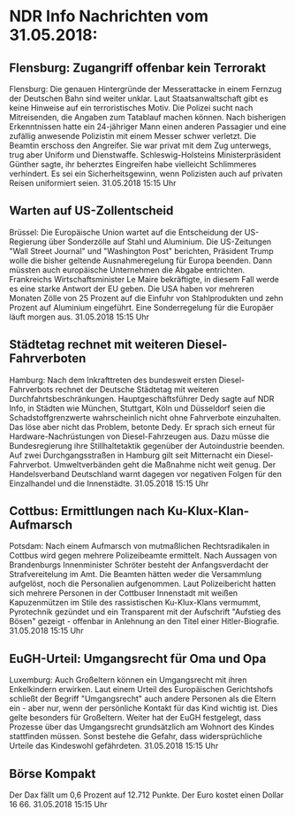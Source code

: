 # NDR Info Nachrichten vom 31.05.2018:


## Flensburg: Zugangriff offenbar kein Terrorakt
Flensburg: Die genauen Hintergründe der Messerattacke in einem Fernzug der Deutschen Bahn sind weiter unklar. Laut Staatsanwaltschaft gibt es keine Hinweise auf ein terroristisches Motiv. Die Polizei sucht nach Mitreisenden, die Angaben zum Tatablauf machen können. Nach bisherigen Erkenntnissen hatte ein 24-jähriger Mann einen anderen Passagier und eine zufällig anwesende Polizistin mit einem Messer schwer verletzt. Die Beamtin erschoss den Angreifer. Sie war privat mit dem Zug unterwegs, trug aber Uniform und Dienstwaffe. Schleswig-Holsteins Ministerpräsident Günther sagte, ihr beherztes Eingreifen habe vielleicht Schlimmeres verhindert. Es sei ein Sicherheitsgewinn, wenn Polizisten auch auf privaten Reisen uniformiert seien. 31.05.2018 15:15 Uhr 

## Warten auf US-Zollentscheid
Brüssel:	Die Europäische Union wartet auf die Entscheidung der US-Regierung über Sonderzölle auf Stahl und Aluminium. Die US-Zeitungen "Wall Street Journal" und "Washington Post" berichten, Präsident Trump wolle die bisher geltende Ausnahmeregelung für Europa beenden. Dann müssten auch europäische Unternehmen die Abgabe entrichten. Frankreichs Wirtschaftsminister Le Maire bekräftigte, in diesem Fall werde es eine starke Antwort der EU geben. Die USA haben vor mehreren Monaten Zölle von 25 Prozent auf die Einfuhr von Stahlprodukten und zehn Prozent auf Aluminium eingeführt. Eine Sonderregelung für die Europäer läuft morgen aus. 31.05.2018 15:15 Uhr 

## Städtetag rechnet mit weiteren Diesel-Fahrverboten
Hamburg: Nach dem Inkrafttreten des bundesweit ersten Diesel-Fahrverbots rechnet der Deutsche Städtetag mit weiteren Durchfahrtsbeschränkungen. Hauptgeschäftsführer Dedy sagte auf NDR Info, in Städten wie München, Stuttgart, Köln und Düsseldorf seien die Schadstoffgrenzwerte wahrscheinlich nicht ohne Fahrverbote einzuhalten. Das löse aber nicht das Problem, betonte Dedy. Er sprach sich erneut für Hardware-Nachrüstungen von Diesel-Fahrzeugen aus. Dazu müsse die Bundesregierung ihre Stillhaltetaktik gegenüber der Autoindustrie beenden. Auf zwei Durchgangsstraßen in Hamburg gilt seit Mitternacht ein Diesel-Fahrverbot. Umweltverbänden geht die Maßnahme nicht weit genug. Der Handelsverband Deutschland warnt dagegen vor negativen Folgen für den Einzalhandel und die Innenstädte. 31.05.2018 15:15 Uhr 

## Cottbus: Ermittlungen nach Ku-Klux-Klan-Aufmarsch
Potsdam: Nach einem Aufmarsch von mutmaßlichen Rechtsradikalen in Cottbus wird gegen mehrere Polizeibeamte ermittelt. Nach Aussagen von Brandenburgs Innenminister Schröter besteht der Anfangsverdacht der Strafvereitelung im Amt. Die Beamten hätten weder die  Versammlung aufgelöst, noch die Personalien aufgenommen. Laut Polizeibericht hatten sich mehrere Personen in der Cottbuser Innenstadt mit weißen Kapuzenmützen im Stile des rassistischen Ku-Klux-Klans vermummt, Pyrotechnik gezündet und ein Transparent mit der Aufschrift "Aufstieg des Bösen" gezeigt - offenbar in Anlehnung an den Titel einer Hitler-Biografie. 31.05.2018 15:15 Uhr 

## EuGH-Urteil: Umgangsrecht für Oma und Opa
Luxemburg:		Auch Großeltern können ein Umgangsrecht mit ihren Enkelkindern erwirken. Laut einem Urteil des Europäischen Gerichtshofs schließt der Begriff "Umgangsrecht" auch andere Personen als die Eltern ein - aber nur, wenn der persönliche Kontakt  für das Kind wichtig ist. Dies gelte besonders für Großeltern. Weiter hat der EuGH festgelegt, dass Prozesse über das Umgangsrecht grundsätzlich am Wohnort des Kindes stattfinden müssen. Sonst bestehe die Gefahr, dass widersprüchliche Urteile das Kindeswohl gefährdeten. 31.05.2018 15:15 Uhr 

## Börse Kompakt
Der Dax fällt um 0,6 Prozent auf 12.712 Punkte. Der Euro kostet einen Dollar 16 66. 31.05.2018 15:15 Uhr 
